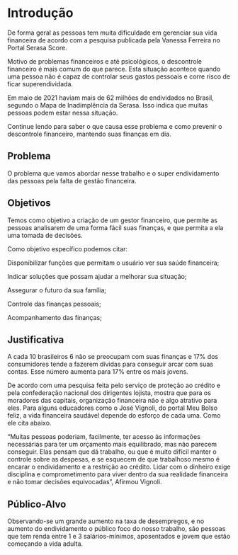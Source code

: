 # Introdução

De forma geral as pessoas tem muita dificuldade em gerenciar sua vida financeira de acordo com a pesquisa publicada pela Vanessa Ferreira no Portal Serasa Score. 

Motivo de problemas financeiros e até psicológicos, o descontrole financeiro é mais comum do que parece. Esta situação acontece quando uma pessoa não é capaz de controlar seus gastos pessoais e corre risco de ficar superendividada. 

Em maio de 2021 haviam mais de 62 milhões de endividados no Brasil, segundo o Mapa de Inadimplência da Serasa. Isso indica que muitas pessoas podem estar nessa situação. 

Continue lendo para saber o que causa esse problema e como prevenir o descontrole financeiro, mantendo suas finanças em dia.

## Problema
O problema que vamos abordar nesse trabalho e o super endividamento das pessoas pela falta de gestão financeira. 

## Objetivos

Temos como objetivo a criação de um gestor financeiro, que permite as pessoas analisarem de uma forma fácil suas finanças, e que permita a ela uma tomada de decisões. 

Como objetivo específico podemos citar: 

Disponibilizar funções que permitam o usuário ver sua saúde financeira; 

Indicar soluções que possam ajudar a melhorar sua situação; 

Assegurar o futuro da sua família; 

Controle das finanças pessoais; 

Acompanhamento das finanças; 

## Justificativa
A cada 10 brasileiros 6 não se preocupam com suas finanças e 17% dos consumidores tende a fazerem dívidas para conseguir arcar com suas contas. Esse número aumenta para 17% entre os mais jovens. 

De acordo com uma pesquisa feita pelo serviço de proteção ao crédito e pela confederação nacional dos dirigentes lojista, mostra que para os moradores das capitais, organização financeira não e algo atrativo para eles. Para alguns educadores como o José Vignoli, do portal Meu Bolso feliz, a vida financeira saudável depende do esforço de cada uma. Como ele cita abaixo. 
  
“Muitas pessoas poderiam, facilmente, ter acesso às informações necessárias para ter um orçamento mais equilibrado, mas não parecem conseguir. Elas pensam que dá trabalho, ou que é muito difícil manter o controle sobre as despesas, e se esquecem de que trabalhoso mesmo é encarar o endividamento e a restrição ao crédito. Lidar com o dinheiro exige disciplina e comprometimento para viver dentro da sua realidade financeira e não tomar decisões equivocadas”, Afirmou Vignoli.  

## Público-Alvo
Observando-se um grande aumento na taxa de desempregos, e no aumento do endividamento o público foco do nosso trabalho, são pessoas que tem renda entre 1 e 3 salários-mínimos, aposentados e jovem que estão começando a vida adulta.
